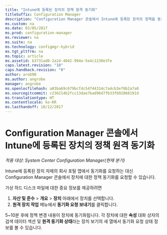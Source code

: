 ```yaml
---
title: "Intune에 등록된 장치의 정책 원격 동기화"
titleSuffix: Configuration Manager
description: "Configuration Manager 콘솔에서 Intune에 등록된 장치의 정책을 동기화하는 방법 알아보기"
ms.custom: na
ms.date: 03/05/2017
ms.prod: configuration-manager
ms.reviewer: na
ms.suite: na
ms.technology: configmgr-hybrid
ms.tgt_pltfrm: na
ms.topic: article
ms.assetid: b3731ad0-2a24-4042-994e-5e4c1230e3fe
caps.latest.revision: "18"
caps.handback.revision: "0"
author: arob98
ms.author: angrobe
manager: angrobe
ms.openlocfilehash: a03ba69c679bcfdc54744314c7a4cb3ef8b2a7a0
ms.sourcegitcommit: c236214b2fcc13dae7bad96d7fb33f692868191d
ms.translationtype: HT
ms.contentlocale: ko-KR
ms.lasthandoff: 10/12/2017
---
```

# <a name="remotely-synchronize-policy-on-intune-enrolled-devices-from-the-configuration-manager-console"></a>Configuration Manager 콘솔에서 Intune에 등록된 장치의 정책 원격 동기화

*적용 대상: System Center Configuration Manager(현재 분기)*


Intune에 등록된 장치 자체의 회사 포털 앱에서 동기화를 요청하는 대신 Configuration Manager 콘솔에서 장치에 대한 정책 동기화를 요청할 수 있습니다. 

가상 하드 디스크 파일에 대한 중요 정보를 제공하려면

1.  **자산 및 준수** > **개요** > **장치** 아래에서 장치를 선택합니다.
2.  **원격 장치 작업** 메뉴에서 **동기화 요청 보내기**를 클릭합니다.


5~10분 후에 정책 변경 내용이 장치에 동기화됩니다. 각 장치에 대한 **속성** 대화 상자의 검색 데이터 섹션 및 **원격 동기화 상태**라는 장치 보기의 새 열에서 동기화 요청 상태 정보를 볼 수 있습니다.
